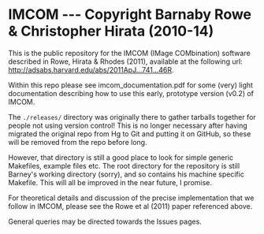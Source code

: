 IMCOM --- Copyright Barnaby Rowe & Christopher Hirata (2010-14)
===============================================================

This is the public repository for the IMCOM (IMage COMbination) software
described in Rowe, Hirata & Rhodes (2011), available at the following url:
http://adsabs.harvard.edu/abs/2011ApJ...741...46R.

Within this repo please see imcom\_documentation.pdf for some (very) light
documentation describing how to use this early, prototype version (v0.2) of 
IMCOM.

The `./releases/` directory was originally there to gather tarballs together for
people not using version control!  This is no longer necessary after having
migrated the original repo from Hg to Git and putting it on GitHub, so these
will be removed from the repo before long.

However, that directory is still a good place to look for simple generic
Makefiles, example files etc.  The root directory for the repository is still
Barney's working directory (sorry), and so contains his machine specific
Makefile.  This will all be improved in the near future, I promise.

For theoretical details and discussion of the precise implementation that 
we follow in IMCOM, please see the Rowe et al (2011) paper referenced above.

General queries may be directed towards the Issues pages.
